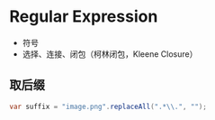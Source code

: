 # Regular Expression

- 符号
- 选择、连接、闭包（柯林闭包，Kleene Closure）

## 取后缀

```java
var suffix = "image.png".replaceAll(".*\\.", "");
```

